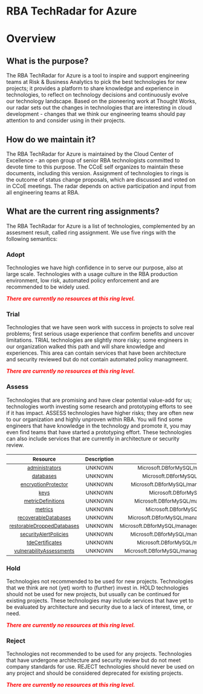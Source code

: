 
RBA TechRadar for Azure
=======================

# Overview

## What is the purpose?


The RBA TechRadar for Azure is a tool to inspire and support engineering teams at Risk & Business Analytics to pick the best technologies for new projects; it provides a platform to share knowledge and experience in technologies, to reflect on technology decisions and continuously evolve our technology landscape.  Based on the pioneering work at Thought Works, our radar sets out the changes in technologies that are interesting in cloud development - changes that we think our engineering teams should pay attention to and consider using in their projects.
## How do we maintain it?


The RBA TechRadar for Azure is maintained by the Cloud Center of Excellence - an open group of senior RBA technologists committed to devote time to this purpose.  The CCoE self organizes to maintain these documents, including this version.  Assignment of technologies to rings is the outcome of status change proposals, which are discussed and voted on in CCoE meetings.  The radar depends on active participation and input from all engineering teams at RBA.
## What are the current ring assignments?


The RBA TechRadar for Azure is a list of technologies, complemented by an assesment result, called ring assignment.  We use five rings with the following semantics:
### Adopt


Technologies we have high confidence in to serve our purpose, also at large scale.  Technologies with a usage culture in the RBA production environment, low risk, automated policy enforcement and are recommended to be widely used.  
  
***<font color="red"> There are currently no resources at this ring level. </font>***
### Trial


Technologies that we have seen work with success in projects to solve real problems;  first serious usage experience that confirm benefits and uncover limitations.  TRIAL technologies are slightly more risky; some engineers in our organization walked this path and will share knowledge and experiences.  This area can contain services that have been architecture and security reviewed but do not contain automated policy managmeent.  
  
***<font color="red"> There are currently no resources at this ring level. </font>***
### Assess


Technologies that are promising and have clear potential value-add for us; technologies worth investing some research and prototyping efforts to see if it has impact.  ASSESS technologies have higher risks;  they are often new to our organization and highly unproven within RBA.  You will find some engineers that have knowledge in the technology and promote it, you may even find teams that have started a prototyping effort.  These technologies can also include services that are currently in architecture or security review.  

|<sub>Resource</sub>|<sub>Description</sub>|<sub>Path</sub>|<sub>Status</sub>|
| :---: | :---: | :---: | :---: |
|<sub>[administrators](https://github.com/openrba/python-azure-techradar/tree/master/Microsoft.DBforMySQL/managedInstances/administrators)</sub>|<sub>UNKNOWN</sub>|<sub>Microsoft.DBforMySQL/managedInstances/administrators</sub>|<sub>ASSESS</sub>|
|<sub>[databases](https://github.com/openrba/python-azure-techradar/tree/master/Microsoft.DBforMySQL/managedInstances/databases)</sub>|<sub>UNKNOWN</sub>|<sub>Microsoft.DBforMySQL/managedInstances/databases</sub>|<sub>ASSESS</sub>|
|<sub>[encryptionProtector](https://github.com/openrba/python-azure-techradar/tree/master/Microsoft.DBforMySQL/managedInstances/encryptionProtector)</sub>|<sub>UNKNOWN</sub>|<sub>Microsoft.DBforMySQL/managedInstances/encryptionProtector</sub>|<sub>ASSESS</sub>|
|<sub>[keys](https://github.com/openrba/python-azure-techradar/tree/master/Microsoft.DBforMySQL/managedInstances/keys)</sub>|<sub>UNKNOWN</sub>|<sub>Microsoft.DBforMySQL/managedInstances/keys</sub>|<sub>ASSESS</sub>|
|<sub>[metricDefinitions](https://github.com/openrba/python-azure-techradar/tree/master/Microsoft.DBforMySQL/managedInstances/metricDefinitions)</sub>|<sub>UNKNOWN</sub>|<sub>Microsoft.DBforMySQL/managedInstances/metricDefinitions</sub>|<sub>ASSESS</sub>|
|<sub>[metrics](https://github.com/openrba/python-azure-techradar/tree/master/Microsoft.DBforMySQL/managedInstances/metrics)</sub>|<sub>UNKNOWN</sub>|<sub>Microsoft.DBforMySQL/managedInstances/metrics</sub>|<sub>ASSESS</sub>|
|<sub>[recoverableDatabases](https://github.com/openrba/python-azure-techradar/tree/master/Microsoft.DBforMySQL/managedInstances/recoverableDatabases)</sub>|<sub>UNKNOWN</sub>|<sub>Microsoft.DBforMySQL/managedInstances/recoverableDatabases</sub>|<sub>ASSESS</sub>|
|<sub>[restorableDroppedDatabases](https://github.com/openrba/python-azure-techradar/tree/master/Microsoft.DBforMySQL/managedInstances/restorableDroppedDatabases)</sub>|<sub>UNKNOWN</sub>|<sub>Microsoft.DBforMySQL/managedInstances/restorableDroppedDatabases</sub>|<sub>ASSESS</sub>|
|<sub>[securityAlertPolicies](https://github.com/openrba/python-azure-techradar/tree/master/Microsoft.DBforMySQL/managedInstances/securityAlertPolicies)</sub>|<sub>UNKNOWN</sub>|<sub>Microsoft.DBforMySQL/managedInstances/securityAlertPolicies</sub>|<sub>ASSESS</sub>|
|<sub>[tdeCertificates](https://github.com/openrba/python-azure-techradar/tree/master/Microsoft.DBforMySQL/managedInstances/tdeCertificates)</sub>|<sub>UNKNOWN</sub>|<sub>Microsoft.DBforMySQL/managedInstances/tdeCertificates</sub>|<sub>ASSESS</sub>|
|<sub>[vulnerabilityAssessments](https://github.com/openrba/python-azure-techradar/tree/master/Microsoft.DBforMySQL/managedInstances/vulnerabilityAssessments)</sub>|<sub>UNKNOWN</sub>|<sub>Microsoft.DBforMySQL/managedInstances/vulnerabilityAssessments</sub>|<sub>ASSESS</sub>|

### Hold


Technologies not recommended to be used for new projects. Technologies that we think are not (yet) worth to (further) invest in.  HOLD technologies should not be used for new projects, but usually can be continued for existing projects.  These technologies may include services that have yet to be evaluated by architecture and security due to a lack of interest, time, or need.  
  
***<font color="red"> There are currently no resources at this ring level. </font>***
### Reject


Technologies not recommended to be used for any projects. Technologies that have undergone architecture and security review but do not meet company standards for use.  REJECT technologies should never be used on any project and should be considered deprecated for existing projects.  
  
***<font color="red"> There are currently no resources at this ring level. </font>***
